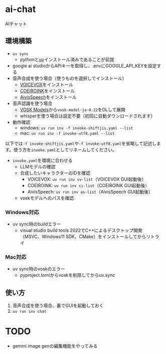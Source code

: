 # ai-chat
AIチャット

## 環境構築
- `uv sync`
    - pythonと[uv](https://github.com/astral-sh/uv)インストール済みであることが前提
- google ai studioからAPIキーを取得し、.envにGOOGLE_API_KEYを設定する
- 音声合成を使う場合（使うものを選択してインストール）
    - [VOICEVOX](https://voicevox.hiroshiba.jp/)をインストール
    - [COEIROINK](https://coeiroink.com/download)をインストール
    - [AivisSpeech](https://aivis-project.com/)をインストール
- 音声認識を使う場合
    - [VOSK Models](https://alphacephei.com/vosk/models)から`vosk-model-ja-0.22`をDLして展開
    - whisperを使う場合は設定不要（初回に自動ダウンロードされます）
- 動作確認
    - windows: `uv run inv -f invoke-shiftjis.yaml --list`
    - mac: `uv run inv -f invoke-utf8.yaml --list`

以下では`-f invoke-shiftjis.yaml`や`-f invoke-utf8.yaml`を省略して記述します。使う方を`invoke.yaml`としてリネームしてください。

- `invoke.yaml`を環境に合わせる
    - LLMモデルの確認
    - 合成したいキャラクターのIDを確認
        - VOICEVOX: `uv run inv vv-list`（VOICEVOX GUI起動後）
        - COEIROINK: `uv run inv ci-list`（COEIROINK GUI起動後）
        - AivisSpeech: `uv run inv as-list`（AivisSpeech GUI起動後）
    - voskモデルへのパスを確認

### Windows対応
- uv sync時のbuildエラー
    - visual studio build tools 2022でC++によるデスクトップ開発（MSVC、Windows11 SDK、CMake）をインストールしてからリトライ

### Mac対応
- uv sync時のvoskのエラー
    - pyproject.tomlからvoskを削除してからuv.sync


## 使い方
1. 音声合成を使う場合、裏でGUIを起動しておく
2. `uv run inv chat`


# TODO
- gemini image genの編集機能をやってみる
